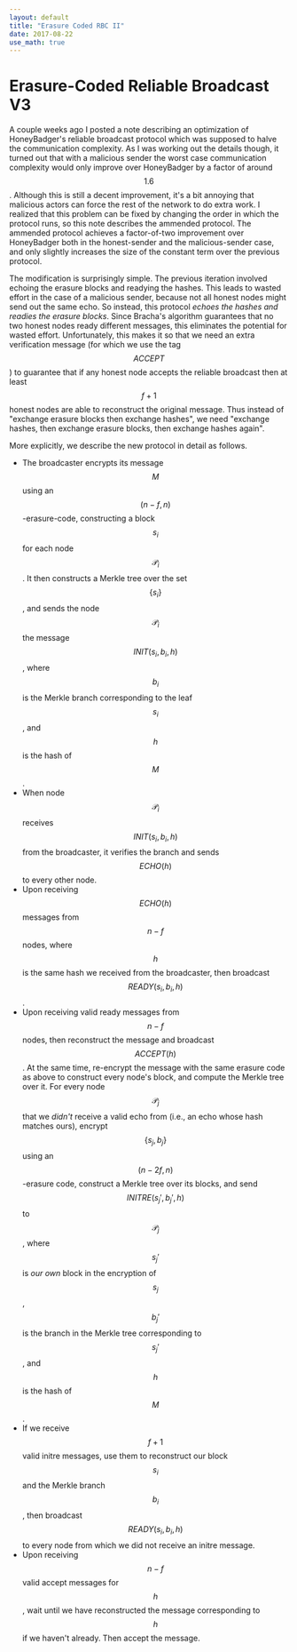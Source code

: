 ```yaml
---
layout: default
title: "Erasure Coded RBC II"
date: 2017-08-22
use_math: true
---
```


# Erasure-Coded Reliable Broadcast V3

A couple weeks ago I posted a note describing an optimization of HoneyBadger's reliable broadcast protocol which was supposed to halve the communication complexity. As I was working out the details though, it turned out that with a malicious sender the worst case communication complexity would only improve over HoneyBadger by a factor of around $$1.6$$. Although this is still a decent improvement, it's a bit annoying that malicious actors can force the rest of the network to do extra work. I realized that this problem can be fixed by changing the order in which the protocol runs, so this note describes the ammended protocol. The ammended protocol achieves a factor-of-two improvement over HoneyBadger both in the honest-sender and the malicious-sender case, and only slightly increases the size of the constant term over the previous protocol.

The modification is surprisingly simple. The previous iteration involved echoing the erasure blocks and readying the hashes. This leads to wasted effort in the case of a malicious sender, because not all honest nodes might send out the same echo. So instead, this protocol *echoes the hashes and readies the erasure blocks*. Since Bracha's algorithm guarantees that no two honest nodes ready different messages, this eliminates the potential for wasted effort. Unfortunately, this makes it so that we need an extra verification message (for which we use the tag $$ACCEPT$$) to guarantee that if any honest node accepts the reliable broadcast then at least $$f+1$$ honest nodes are able to reconstruct the original message. Thus instead of "exchange erasure blocks then exchange hashes", we need "exchange hashes, then exchange erasure blocks, then exchange hashes again".

More explicitly, we describe the new protocol in detail as follows.

- The broadcaster encrypts its message $$M$$ using an $$(n-f,n)$$-erasure-code, constructing a block $$s_i$$ for each node $$\mathcal{P}_i$$. It then constructs a Merkle tree over the set $$\{s_i\}$$, and sends the node $$\mathcal{P}_i$$ the message $$INIT(s_i,b_i,h)$$, where $$b_i$$ is the Merkle branch corresponding to the leaf $$s_i$$, and $$h$$ is the hash of $$M$$.
- When node $$\mathcal{P}_i$$ receives $$INIT(s_i,b_i,h)$$ from the broadcaster, it verifies the branch and sends $$ECHO(h)$$ to every other node.
- Upon receiving $$ECHO(h)$$ messages from $$n-f$$ nodes, where $$h$$ is the same hash we received from the broadcaster, then broadcast $$READY(s_i,b_i,h)$$.
- Upon receiving valid ready messages from $$n-f$$ nodes, then reconstruct the message and broadcast $$ACCEPT(h)$$. At the same time, re-encrypt the message with the same erasure code as above to construct every node's block, and compute the Merkle tree over it. For every node $$\mathcal{P}_j$$ that we *didn't* receive a valid echo from (i.e., an echo whose hash matches ours), encrypt $$\{s_j,b_j\}$$ using an $$(n-2f,n)$$-erasure code, construct a Merkle tree over its blocks, and send $$INITRE(s_j',b_j',h)$$ to $$\mathcal{P}_j$$, where $$s_j'$$ is *our own* block in the encryption of $$s_j$$, $$b_j'$$ is the branch in the Merkle tree corresponding to $$s_j'$$, and $$h$$ is the hash of $$M$$.
- If we receive $$f+1$$ valid initre messages, use them to reconstruct our block $$s_i$$ and the Merkle branch $$b_i$$, then broadcast $$READY(s_i,b_i,h)$$ to every node from which we did not receive an initre message.
- Upon receiving $$n-f$$ valid accept messages for $$h$$, wait until we have reconstructed the message corresponding to $$h$$ if we haven't already. Then accept the message.
